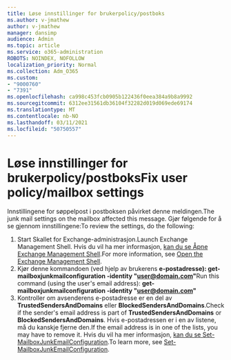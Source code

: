 ```yaml
---
title: Løse innstillinger for brukerpolicy/postboks
ms.author: v-jmathew
author: v-jmathew
manager: dansimp
audience: Admin
ms.topic: article
ms.service: o365-administration
ROBOTS: NOINDEX, NOFOLLOW
localization_priority: Normal
ms.collection: Adm_O365
ms.custom:
- "9000760"
- "7391"
ms.openlocfilehash: ca998c453fcb0905b122436f0eea384a9b8a9992
ms.sourcegitcommit: 6312ee31561db36104f32282d019d069ede69174
ms.translationtype: MT
ms.contentlocale: nb-NO
ms.lasthandoff: 03/11/2021
ms.locfileid: "50750557"
---
```

# <a name="fix-user-policymailbox-settings"></a><span data-ttu-id="db453-102">Løse innstillinger for brukerpolicy/postboks</span><span class="sxs-lookup"><span data-stu-id="db453-102">Fix user policy/mailbox settings</span></span>

<span data-ttu-id="db453-103">Innstillingene for søppelpost i postboksen påvirket denne meldingen.</span><span class="sxs-lookup"><span data-stu-id="db453-103">The junk mail settings on the mailbox affected this message.</span></span> <span data-ttu-id="db453-104">Gjør følgende for å se gjennom innstillingene:</span><span class="sxs-lookup"><span data-stu-id="db453-104">To review the settings, do the following:</span></span>

1. <span data-ttu-id="db453-105">Start Skallet for Exchange-administrasjon.</span><span class="sxs-lookup"><span data-stu-id="db453-105">Launch Exchange Management Shell.</span></span> <span data-ttu-id="db453-106">Hvis du vil ha mer informasjon, [kan du se Åpne Exchange Management Shell](https://go.microsoft.com/fwlink/?linkid=2101432).</span><span class="sxs-lookup"><span data-stu-id="db453-106">For more information, see [Open the Exchange Management Shell](https://go.microsoft.com/fwlink/?linkid=2101432).</span></span>
2. <span data-ttu-id="db453-107">Kjør denne kommandoen (ved hjelp av brukerens  **e-postadresse): get-mailboxjunkmailconfiguration -identity "user@domain.com"**</span><span class="sxs-lookup"><span data-stu-id="db453-107">Run this command (using the user's email address):  **get-mailboxjunkmailconfiguration -identity "user@domain.com"**</span></span>
3. <span data-ttu-id="db453-108">Kontroller om avsenderens e-postadresse er en del av **TrustedSendersAndDomains** eller **BlockedSendersAndDomains**.</span><span class="sxs-lookup"><span data-stu-id="db453-108">Check if the sender's email address is part of **TrustedSendersAndDomains** or **BlockedSendersAndDomains**.</span></span> <span data-ttu-id="db453-109">Hvis e-postadressen er i en av listene, må du kanskje fjerne den.</span><span class="sxs-lookup"><span data-stu-id="db453-109">If the email address is in one of the lists, you may have to remove it.</span></span> <span data-ttu-id="db453-110">Hvis du vil ha mer informasjon, [kan du se Set-MailboxJunkEmailConfiguration](https://go.microsoft.com/fwlink/?linkid=2101047).</span><span class="sxs-lookup"><span data-stu-id="db453-110">To learn more, see [Set-MailboxJunkEmailConfiguration](https://go.microsoft.com/fwlink/?linkid=2101047).</span></span>
